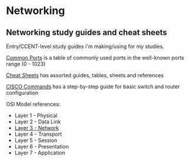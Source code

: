 # Networking
## Networking study guides and cheat sheets

Entry/CCENT-level study guides i'm making/using for my studies.

[Common Ports](common_ports.md) is a table of commonly used ports in the well-known ports range (0 - 1023)

[Cheat Sheets](cheat_sheets.md) has assorted guides, tables, sheets and references

[CISCO Commands](cisco_commands.md) has a step-by-step guide for basic switch and router configuration

OSI Model references:
* Layer 1 - Physical
* Layer 2 - Data Link
* [Layer 3 - Network](layer_3.md)
* Layer 4 - Transport
* Layer 5 - Session
* Layer 6 - Presentation
* Layer 7 - Application

